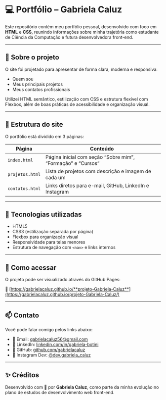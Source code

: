 # 💻 Portfólio – Gabriela Caluz

Este repositório contém meu portfólio pessoal, desenvolvido com foco em **HTML** e **CSS**, reunindo informações sobre minha trajetória como estudante de Ciência da Computação e futura desenvolvedora front-end.

---

## 🌟 Sobre o projeto

O site foi projetado para apresentar de forma clara, moderna e responsiva:

- Quem sou
- Meus principais projetos
- Meus contatos profissionais

Utilizei HTML semântico, estilização com CSS e estrutura flexível com Flexbox, além de boas práticas de acessibilidade e organização visual.

---

## 🧱 Estrutura do site

O portfólio está dividido em 3 páginas:

| Página         | Conteúdo                                                                 |
|----------------|--------------------------------------------------------------------------|
| `index.html`   | Página inicial com seção “Sobre mim”, “Formação” e “Cursos”              |
| `projetos.html`| Lista de projetos com descrição e imagem de cada um                      |
| `contatos.html`| Links diretos para e-mail, GitHub, LinkedIn e Instagram                  |

---

## 🧰 Tecnologias utilizadas

- HTML5
- CSS3 (estilização separada por página)
- Flexbox para organização visual
- Responsividade para telas menores
- Estrutura de navegação com `<nav>` e links internos

---

## 🚀 Como acessar

O projeto pode ser visualizado através do GitHub Pages:

🔗 [https://gabrielacaluz.github.io/**projeto-Gabriela-Caluz**](https://gabrielacaluz.github.io/projeto-Gabriela-Caluz/)

---

## 📫 Contato

Você pode falar comigo pelos links abaixo:

- 💌 Email: [gabrielacaluz56@gmail.com](mailto:gabrielacaluz56@gmail.com)
- 💼 LinkedIn: [linkedin.com/in/gabriela-botini](https://www.linkedin.com/in/gabriela-botini/)
- 🐙 GitHub: [github.com/gabrielacaluz](https://github.com/gabrielacaluz)
- 📸 Instagram Dev: [@dev.gabriela_caluz](https://www.instagram.com/dev.gabriela_caluz/)

---

## ✨ Créditos

Desenvolvido com 💜 por **Gabriela Caluz**, como parte da minha evolução no plano de estudos de desenvolvimento web front-end.
